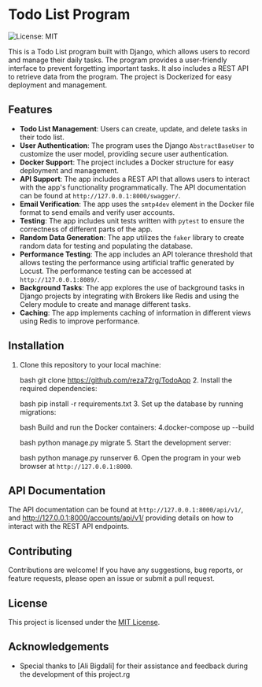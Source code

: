 # Todo List Program

![License: MIT](https://img.shields.io/badge/License-MIT-yellow.svg)


This is a Todo List program built with Django, which allows users to record and manage their daily tasks. The program provides a user-friendly interface to prevent forgetting important tasks. It also includes a REST API to retrieve data from the program. The project is Dockerized for easy deployment and management.

## Features

- **Todo List Management**: Users can create, update, and delete tasks in their todo list.
- **User Authentication**: The program uses the Django `AbstractBaseUser` to customize the user model, providing secure user authentication.
- **Docker Support**: The project includes a Docker structure for easy deployment and management.
- **API Support**: The app includes a REST API that allows users to interact with the app's functionality programmatically. The API documentation can be found at `http://127.0.0.1:8000/swagger/`.
- **Email Verification**: The app uses the `smtp4dev` element in the Docker file format to send emails and verify user accounts.
- **Testing**: The app includes unit tests written with `pytest` to ensure the correctness of different parts of the app.
- **Random Data Generation**: The app utilizes the `faker` library to create random data for testing and populating the database.
- **Performance Testing**: The app includes an API tolerance threshold that allows testing the performance using artificial traffic generated by Locust. The performance testing can be accessed at `http://127.0.0.1:8089/`.
- **Background Tasks**: The app explores the use of background tasks in Django projects by integrating with Brokers like Redis and using the Celery module to create and manage different tasks.
- **Caching**: The app implements caching of information in different views using Redis to improve performance.
## Installation

1. Clone this repository to your local machine:

   bash
   git clone https://github.com/reza72rg/TodoApp
   2. Install the required dependencies:

   bash
   pip install -r requirements.txt
   3. Set up the database by running migrations:

   bash
   Build and run the Docker containers:
   4.docker-compose up --build

   bash
   python manage.py migrate
   5. Start the development server:

   bash
   python manage.py runserver
   6. Open the program in your web browser at `http://127.0.0.1:8000`.

## API Documentation

The API documentation can be found at `http://127.0.0.1:8000/api/v1/`, and http://127.0.0.1:8000/accounts/api/v1/ providing details on how to interact with the REST API endpoints.

## Contributing

Contributions are welcome! If you have any suggestions, bug reports, or feature requests, please open an issue or submit a pull request.

## License

This project is licensed under the [MIT License](LICENSE).

## Acknowledgements

- Special thanks to [Ali Bigdali] for their assistance and feedback during the development of this project.rg

